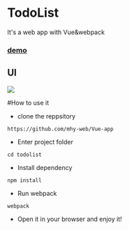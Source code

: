 # TodoList

It's a web app with Vue&webpack

### [demo](http://mhynet.cn/Vue-app/todolist)

## UI

![](https://github.com/mhy-web/Vue-app/tree/master/todolist/todolist.jpg)

#How to use it

- clone the reppsitory


`https://github.com/mhy-web/Vue-app`


- Enter project folder

`cd todolist`

- Install dependency

`npm install`

- Run webpack

`webpack`

- Open it in your browser and enjoy it!
